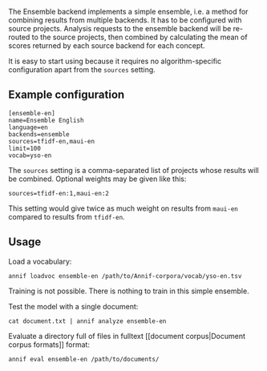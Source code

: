 The Ensemble backend implements a simple ensemble, i.e. a method for combining results from multiple backends. It has to be configured with source projects. Analysis requests to the ensemble backend will be re-routed to the source projects, then combined by calculating the mean of scores returned by each source backend for each concept.

It is easy to start using because it requires no algorithm-specific configuration apart from the `sources` setting.

## Example configuration

```
[ensemble-en]
name=Ensemble English
language=en
backends=ensemble
sources=tfidf-en,maui-en
limit=100
vocab=yso-en
```

The `sources` setting is a comma-separated list of projects whose results will be combined. Optional weights may be given like this:

    sources=tfidf-en:1,maui-en:2

This setting would give twice as much weight on results from `maui-en` compared to results from `tfidf-en`.

## Usage

Load a vocabulary:

    annif loadvoc ensemble-en /path/to/Annif-corpora/vocab/yso-en.tsv

Training is not possible. There is nothing to train in this simple ensemble.

Test the model with a single document:

    cat document.txt | annif analyze ensemble-en

Evaluate a directory full of files in fulltext [[document corpus|Document corpus formats]] format:

    annif eval ensemble-en /path/to/documents/